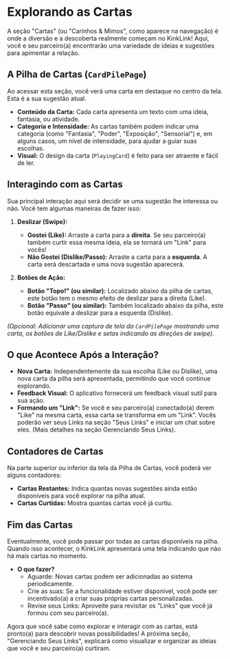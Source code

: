 # Explorando as Cartas

A seção "Cartas" (ou "Carinhos & Mimos", como aparece na navegação) é onde a diversão e a descoberta realmente começam no KinkLink! Aqui, você e seu parceiro(a) encontrarão uma variedade de ideias e sugestões para apimentar a relação.

## A Pilha de Cartas (`CardPilePage`)

Ao acessar esta seção, você verá uma carta em destaque no centro da tela. Esta é a sua sugestão atual.

*   **Conteúdo da Carta:** Cada carta apresenta um texto com uma ideia, fantasia, ou atividade.
*   **Categoria e Intensidade:** As cartas também podem indicar uma categoria (como "Fantasia", "Poder", "Exposição", "Sensorial") e, em alguns casos, um nível de intensidade, para ajudar a guiar suas escolhas.
*   **Visual:** O design da carta (`PlayingCard`) é feito para ser atraente e fácil de ler.

## Interagindo com as Cartas

Sua principal interação aqui será decidir se uma sugestão lhe interessa ou não. Você tem algumas maneiras de fazer isso:

1.  **Deslizar (Swipe):**
    *   **Gostei (Like):** Arraste a carta para a **direita**. Se seu parceiro(a) também curtir essa mesma ideia, ela se tornará um "Link" para vocês!
    *   **Não Gostei (Dislike/Passo):** Arraste a carta para a **esquerda**. A carta será descartada e uma nova sugestão aparecerá.

2.  **Botões de Ação:**
    *   **Botão "Topo!" (ou similar):** Localizado abaixo da pilha de cartas, este botão tem o mesmo efeito de deslizar para a direita (Like).
    *   **Botão "Passo" (ou similar):** Também localizado abaixo da pilha, este botão equivale a deslizar para a esquerda (Dislike).

*(Opcional: Adicionar uma captura de tela da `CardPilePage` mostrando uma carta, os botões de Like/Dislike e setas indicando as direções de swipe).*

## O que Acontece Após a Interação?

*   **Nova Carta:** Independentemente da sua escolha (Like ou Dislike), uma nova carta da pilha será apresentada, permitindo que você continue explorando.
*   **Feedback Visual:** O aplicativo fornecerá um feedback visual sutil para sua ação.
*   **Formando um "Link":** Se você e seu parceiro(a) conectado(a) derem "Like" na mesma carta, essa carta se transforma em um "Link". Vocês poderão ver seus Links na seção "Seus Links" e iniciar um chat sobre eles. (Mais detalhes na seção Gerenciando Seus Links).

## Contadores de Cartas

Na parte superior ou inferior da tela da Pilha de Cartas, você poderá ver alguns contadores:

*   **Cartas Restantes:** Indica quantas novas sugestões ainda estão disponíveis para você explorar na pilha atual.
*   **Cartas Curtidas:** Mostra quantas cartas você já curtiu.

## Fim das Cartas

Eventualmente, você pode passar por todas as cartas disponíveis na pilha. Quando isso acontecer, o KinkLink apresentará uma tela indicando que não há mais cartas no momento.

*   **O que fazer?**
    *   Aguarde: Novas cartas podem ser adicionadas ao sistema periodicamente.
    *   Crie as suas: Se a funcionalidade estiver disponível, você pode ser incentivado(a) a criar suas próprias cartas personalizadas.
    *   Revise seus Links: Aproveite para revisitar os "Links" que você já formou com seu parceiro(a).

Agora que você sabe como explorar e interagir com as cartas, está pronto(a) para descobrir novas possibilidades! A próxima seção, "Gerenciando Seus Links", explicará como visualizar e organizar as ideias que você e seu parceiro(a) curtiram.
